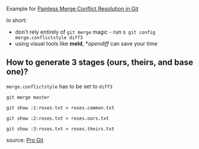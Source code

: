 Example for [Painless Merge Conflict Resolution in Git](http://blog.wuwon.id.au/2010/09/painless-merge-conflict-resolution-in.html)

In short:
- don't rely entirely of `git merge` magic - run `$ git config merge.conflictstyle diff3`
- using visual tools like **meld**, **opendiff* can save your time

## How to generate 3 stages (ours, theirs, and base one)?

`merge.conflictstyle` has to be set to `diff3`

`git merge master`

```
git show :1:roses.txt > roses.common.txt
```
```
git show :2:roses.txt > roses.ours.txt
```
```
git show :3:roses.txt > roses.theirs.txt
```

source: [Pro Git](http://git-scm.com/book/en/v2/Git-Tools-Advanced-Merging#Merge-Conflicts)
